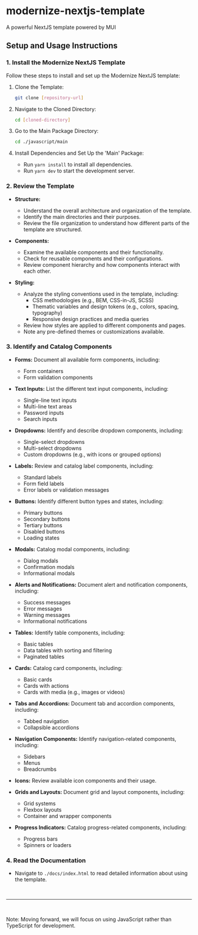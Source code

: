 # modernize-nextjs-template

A powerful NextJS template powered by MUI

## Setup and Usage Instructions

### 1. Install the Modernize NextJS Template

Follow these steps to install and set up the Modernize NextJS template:

1. Clone the Template:

   ```bash
   git clone [repository-url]
   ```

2. Navigate to the Cloned Directory:

   ```bash
   cd [cloned-directory]
   ```

3. Go to the Main Package Directory:

   ```bash
   cd ./javascript/main
   ```

4. Install Dependencies and Set Up the 'Main' Package:
   - Run `yarn install` to install all dependencies.
   - Run `yarn dev` to start the development server.

### 2. Review the Template

- **Structure:**

  - Understand the overall architecture and organization of the template.
  - Identify the main directories and their purposes.
  - Review the file organization to understand how different parts of the template are structured.

- **Components:**

  - Examine the available components and their functionality.
  - Check for reusable components and their configurations.
  - Review component hierarchy and how components interact with each other.

- **Styling:**
  - Analyze the styling conventions used in the template, including:
    - CSS methodologies (e.g., BEM, CSS-in-JS, SCSS)
    - Thematic variables and design tokens (e.g., colors, spacing, typography)
    - Responsive design practices and media queries
  - Review how styles are applied to different components and pages.
  - Note any pre-defined themes or customizations available.

### 3. Identify and Catalog Components

- **Forms:** Document all available form components, including:

  - Form containers
  - Form validation components

- **Text Inputs:** List the different text input components, including:

  - Single-line text inputs
  - Multi-line text areas
  - Password inputs
  - Search inputs

- **Dropdowns:** Identify and describe dropdown components, including:

  - Single-select dropdowns
  - Multi-select dropdowns
  - Custom dropdowns (e.g., with icons or grouped options)

- **Labels:** Review and catalog label components, including:

  - Standard labels
  - Form field labels
  - Error labels or validation messages

- **Buttons:** Identify different button types and states, including:

  - Primary buttons
  - Secondary buttons
  - Tertiary buttons
  - Disabled buttons
  - Loading states

- **Modals:** Catalog modal components, including:

  - Dialog modals
  - Confirmation modals
  - Informational modals

- **Alerts and Notifications:** Document alert and notification components, including:

  - Success messages
  - Error messages
  - Warning messages
  - Informational notifications

- **Tables:** Identify table components, including:

  - Basic tables
  - Data tables with sorting and filtering
  - Paginated tables

- **Cards:** Catalog card components, including:

  - Basic cards
  - Cards with actions
  - Cards with media (e.g., images or videos)

- **Tabs and Accordions:** Document tab and accordion components, including:

  - Tabbed navigation
  - Collapsible accordions

- **Navigation Components:** Identify navigation-related components, including:

  - Sidebars
  - Menus
  - Breadcrumbs

- **Icons:** Review available icon components and their usage.

- **Grids and Layouts:** Document grid and layout components, including:

  - Grid systems
  - Flexbox layouts
  - Container and wrapper components

- **Progress Indicators:** Catalog progress-related components, including:
  - Progress bars
  - Spinners or loaders

### 4. Read the Documentation

- Navigate to `./docs/index.html` to read detailed information about using the template.

<br>
<hr>
<br>

Note: Moving forward, we will focus on using JavaScript rather than TypeScript for development.
